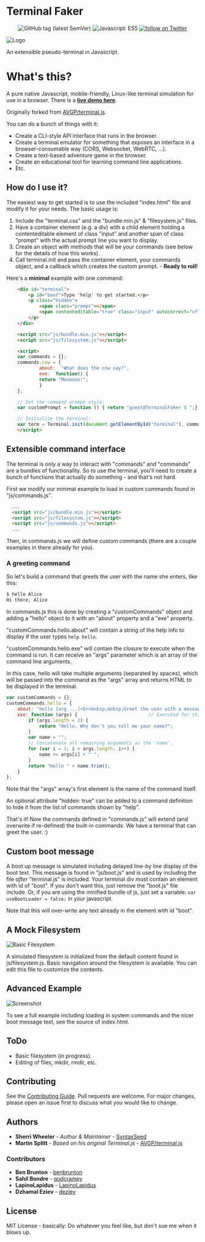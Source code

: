 Terminal Faker
===========

<div align="center">
    <img src="https://img.shields.io/github/tag/syntaxseed/terminalfaker.svg"
        alt="GitHub tag (latest SemVer)">
    <img src="https://img.shields.io/badge/JavaScript-ES5-brightgreen.svg"
        alt="Javascript: ES5">
    <a href="https://twitter.com/intent/follow?screen_name=syntaxseed">
        <img src="https://img.shields.io/twitter/follow/syntaxseed.svg?style=social&logo=twitter"
            alt="follow on Twitter"></a>
</div>

![Logo](src/favicon.png)

An extensible pseudo-terminal in Javascript.

# What's this?
A pure native Javascript, mobile-friendly, Linux-like terminal simulation for use in a browser. There is a **[live demo here](https://syntaxseed.github.io/terminalfaker/)**.

Originally forked from [AVGP/terminal.js](https://github.com/AVGP/terminal.js).

You can do a bunch of things with it:

- Create a CLI-style API interface that runs in the browser.
- Create a terminal emulator for something that exposes an interface in a browser-consumable way (CORS, Websocket, WebRTC, ...).
- Create a text-based adventure game in the browser.
- Create an educational tool for learning command line applications.
- Etc.

## How do I use it?

The easiest way to get started is to use the included "index.html" file and modify it for your needs. The basic usage is:

1. Include the "terminal.css" and the "bundle.min.js" & "filesystem.js" files.
2. Have a container element (e.g. a div) with a child element holding a contenteditable element of class "input" and another span of class "prompt" with the actual prompt line you want to display.
3. Create an object with methods that will be your commands (see below for the details of how this works).
4. Call terminal.init and pass the container element, your commands object, and a callback which creates the custom prompt. - **Ready to roll!**

Here's a **minimal** example with one command:

```html
    <div id="terminal">
        <p id="boot">Type 'help' to get started.</p>
        <p class="hidden">
            <span class="prompt"></span>
            <span contenteditable="true" class="input" autocorrect="off" autocapitalize="none" autocomplete="off"> </span>
        </p>
    </div>

    <script src="js/bundle.min.js"></script>
    <script src="js/filesystem.js"></script>

    <script>
    var commands = {};
    commands.cow = {
            about:  "What does the cow say?",
            exe:  function() {
            return "Moooooo!";
            }
    };

    // Set the command prompt style:
    var customPrompt = function () { return "guest@TerminalFaker $ ";};

    // Initialize the terminal:
    var term = Terminal.init(document.getElementById("terminal"), commands, customPrompt);
    </script>
```

## Extensible command interface

The terminal is only a way to interact with "commands" and "commands" are a bundles of functionality.
So to use the terminal, you'll need to create a bunch of functions that actually do something - and that's not hard.

First we modify our minimal example to load in custom commands found in "js/commands.js".

```html
  ...
  <script src="js/bundle.min.js"></script>
  <script src="js/filesystem.js"></script>
  <script src="js/commands.js"></script>
  ...
```

Then, in commands.js we will define custom commands (there are a couple examples in there already for you).

### A greeting command
So let's build a command that greets the user with the name she enters, like this:

```bash
$ hello Alice
Hi there, Alice
```

In commands.js this is done by creating a "customCommands" object and adding a "hello" object to it with an "about" property and a "exe" property.

"customCommands.hello.about" will contain a string of the help info to display if the user types ``help hello``.

"customCommands.hello.exe" will contain the closure to execute when the command is run. It can receive an "args" parameter which is an array of the command line arguments.

In this case, hello will take multiple arguments (separated by spaces), which will be passed into the command as the "args" array and returns HTML to be displayed in the terminal.

```javascript
var customCommands = {};
customCommands.hello = {
    about: "hello [arg ...]<br>&nbsp;&nbsp;Greet the user with a message.",
    exe: function (args) {                          // Executed for this command. args[0] contains the command name.
        if (args.length < 2) {
            return "Hello. Why don't you tell me your name?";
        }
        var name = "";
        // Concatenate all remaining arguments as the 'name'.
        for (var i = 1; i < args.length; i++) {
            name += args[i] + " ";
        }
        return "Hello " + name.trim();
    }
};
```

Note that the "args" array's first element is the name of the command itself.

An optional attribute "hidden: true" can be added to a command definition to hide it from the list of commands shown by "help".

That's it! Now the commands defined in "commands.js" will extend (and overwrite if re-defined) the built-in commands. We have a terminal that can greet the user. :)

## Custom boot message

A boot up message is simulated including delayed line-by line display of the boot text. This message is found in "js/boot.js" and is used by including the file *after* "terminal.js" is included. Your terminal div must contain an element with id of "boot". If you don't want this, just remove the "boot.js" file include. Or, if you are using the minified bundle of js, just set a variable: ``var useBootLoader = false;`` in your javascript.

Note that this will over-write any text already in the element with id "boot".

## A Mock Filesystem

![Basic Filesystem](media/screenshot2.png)

A simulated filesystem is initialized from the default content found in js/filesystem.js. Basic navigation around the filesystem is available. You can edit this file to customize the contents.

## Advanced Example

![Screenshot](media/screenshot1.png)

To see a full example including loading in system commands and the nicer boot message text, see the source of index.html.

## ToDo

* Basic filesystem (in progress).
* Editing of files, mkdir, rmdir, etc.

## Contributing
See the [Contributing Guide](CONTRIBUTING.md). Pull requests are welcome. For major changes, please open an issue first to discuss what you would like to change.

## Authors

* **Sherri Wheeler** - *Author & Maintainer* - [SyntaxSeed](https://github.com/SyntaxSeed)
* **Martin Splitt** - *Based on his original Terminal.js* - [AVGP/terminal.js](https://github.com/AVGP/terminal.js)

### Contributors

* **Ben Brunton** - [benbrunton](https://github.com/benbrunton)
* **Sahil Bondre** - [godcrampy](https://github.com/godcrampy)
* **LapinoLapidus** - [LapinoLapidus](https://github.com/LapinoLapidus)
* **Dzhamal Eziev** - [deziev](https://github.com/deziev)

## License

MIT License - basically: Do whatever you feel like, but don't sue me when it blows up.
